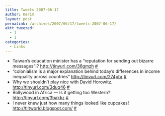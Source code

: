 ```yaml
---
title: Tweets 2007-06-17
author: Kerim
layout: post
permalink: /archives/2007/06/17/tweets-2007-06-17/
aktt_tweeted:
  - 1
  - 1
categories:
  - Links
---
```

  * Taiwan&#8217;s education minister has a &#8220;reputation for sending out bizarre messages&#8221;!? <a href="http://tinyurl.com/36gmzh" onclick="_gaq.push(['_trackEvent', 'outbound-article', 'http://tinyurl.com/36gmzh', 'http://tinyurl.com/36gmzh']);"  rel="nofollow">http://tinyurl.com/36gmzh</a> <a href="http://twitter.com/kerim/statuses/107855842" onclick="_gaq.push(['_trackEvent', 'outbound-article', 'http://twitter.com/kerim/statuses/107855842', '#']);" >#</a>
  * &#8220;colonialism is a major explanation behind today&#8217;s differences in income inequality across countries&#8221; <a href="http://tinyurl.com/274phr" onclick="_gaq.push(['_trackEvent', 'outbound-article', 'http://tinyurl.com/274phr', 'http://tinyurl.com/274phr']);"  rel="nofollow">http://tinyurl.com/274phr</a> <a href="http://twitter.com/kerim/statuses/108066602" onclick="_gaq.push(['_trackEvent', 'outbound-article', 'http://twitter.com/kerim/statuses/108066602', '#']);" >#</a>
  * Why we shouldn’t play nice with David Horowitz. <a href="http://tinyurl.com/3duq46" onclick="_gaq.push(['_trackEvent', 'outbound-article', 'http://tinyurl.com/3duq46', 'http://tinyurl.com/3duq46']);"  rel="nofollow">http://tinyurl.com/3duq46</a> <a href="http://twitter.com/kerim/statuses/108067472" onclick="_gaq.push(['_trackEvent', 'outbound-article', 'http://twitter.com/kerim/statuses/108067472', '#']);" >#</a>
  * Bollywood in Africa — Is it getting too Western? <a href="http://tinyurl.com/3bakkz" onclick="_gaq.push(['_trackEvent', 'outbound-article', 'http://tinyurl.com/3bakkz', 'http://tinyurl.com/3bakkz']);"  rel="nofollow">http://tinyurl.com/3bakkz</a> <a href="http://twitter.com/kerim/statuses/108074632" onclick="_gaq.push(['_trackEvent', 'outbound-article', 'http://twitter.com/kerim/statuses/108074632', '#']);" >#</a>
  * I never knew just how many things looked like cupcakes! <a href="http://tlltworld.blogspot.com/" onclick="_gaq.push(['_trackEvent', 'outbound-article', 'http://tlltworld.blogspot.com/', 'http://tlltworld.blogspot.com/']);"  rel="nofollow">http://tlltworld.blogspot.com/</a> <a href="http://twitter.com/kerim/statuses/108152502" onclick="_gaq.push(['_trackEvent', 'outbound-article', 'http://twitter.com/kerim/statuses/108152502', '#']);" >#</a>

